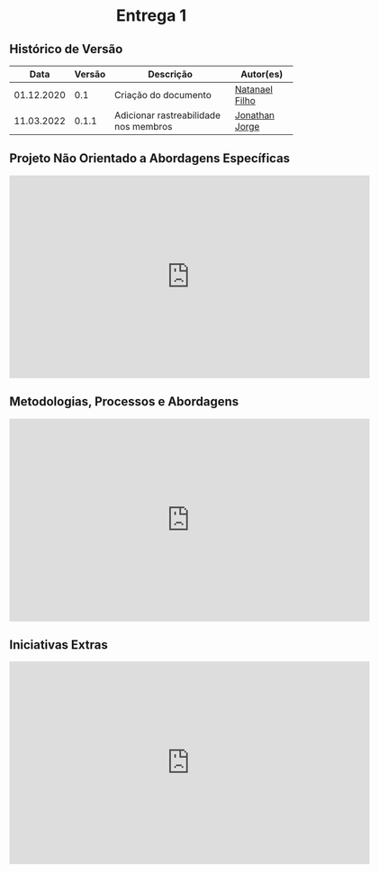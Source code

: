 # <center> Entrega 1


## Histórico de Versão<br>

|Data | Versão | Descrição | Autor(es)|
| -- | -- | -- | -- |
| 01.12.2020 | 0.1 | Criação do documento | [Natanael Filho](https://github.com/fernandes-natanael) |
| 11.03.2022 | 0.1.1 | Adicionar rastreabilidade nos membros | [Jonathan Jorge](https://github.com/Jonathan-Oliveira) |

## Projeto Não Orientado a Abordagens Específicas

<iframe width="640" height="360" src="https://www.youtube.com/embed/NOMtTlRX-6E" title="YouTube video player" frameborder="0" allow="accelerometer; autoplay; clipboard-write; encrypted-media; gyroscope; picture-in-picture" allowfullscreen></iframe>

## Metodologias, Processos e Abordagens

<iframe width="640" height="360" src="https://www.youtube.com/embed/ysbCv35X5WY" title="YouTube video player" frameborder="0" allow="accelerometer; autoplay; clipboard-write; encrypted-media; gyroscope; picture-in-picture" allowfullscreen></iframe>

## Iniciativas Extras

<iframe width="640" height="360" src="https://www.youtube.com/embed/ME-ElzwlVs0" title="YouTube video player" frameborder="0" allow="accelerometer; autoplay; clipboard-write; encrypted-media; gyroscope; picture-in-picture" allowfullscreen></iframe>